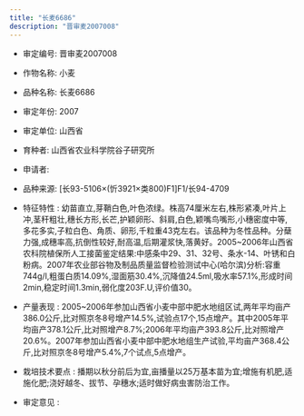 ```yaml
---
title: "长麦6686"
description: "晋审麦2007008"
---
```

* 审定编号:  晋审麦2007008

*  作物名称:  小麦

*  品种名称:  长麦6686

*  审定年份:  2007

*  审定单位:  山西省

* 育种者:  山西省农业科学院谷子研究所

*  申请者:  

*  品种来源:  [长93-5106×(忻3921×类800)F1]F1/长94-4709

*  特征特性 : 
幼苗直立,芽鞘白色,叶色浓绿。株高74厘米左右,株形紧凑,叶片上冲,茎秆粗壮,穗长方形,长芒,护颖卵形、斜肩,白色,颖嘴鸟嘴形,小穗密度中等,多花多实,子粒白色、角质、卵形,千粒重43克左右。该品种为冬性品种。分蘖力强,成穗率高,抗倒性较好,耐高温,后期灌浆快,落黄好。2005~2006年山西省农科院植保所人工接菌鉴定结果:中感条中29、31、32号、条水-14、叶锈和白粉病。2007年农业部谷物及制品质量监督检验测试中心(哈尔滨)分析:容重744g/l,粗蛋白质14.09%,湿面筋30.4%,沉降值24.5ml,吸水率57.1%,形成时间2min,稳定时间1.3min,弱化度203F.U,评价值30。
 
*  产量表现 : 
2005~2006年参加山西省小麦中部中肥水地组区试,两年平均亩产386.0公斤,比对照京冬8号增产14.5%,试验点17个,15点增产。其中2005年平均亩产378.1公斤,比对照增产8.7%;2006年平均亩产393.8公斤,比对照增产20.6%。2007年参加山西省小麦中部中肥水地组生产试验,平均亩产368.4公斤,比对照京冬8号增产5.4%,7个试点,5点增产。

*  栽培技术要点 : 
播期以秋分前后为宜,亩播量以25万基本苗为宜;增施有机肥,适施化肥;浇好越冬、拔节、孕穗水;适时做好病虫害防治工作。

*  审定意见 : 

